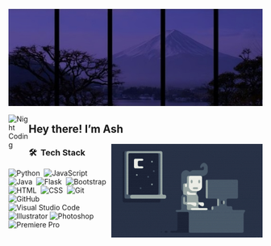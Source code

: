   <p><img src="https://github.com/Ashshiddqi/Ashshiddqi/blob/main/Banner.png" alt="Ash banner"></p>
<p><img alt="Night Coding" src="./assets/Hand%20Wave.gif" width="40" align="left"></p><h2>Hey there! I’m Ash</h2><p></p>
<img alt="Night Coding" src="https://raw.githubusercontent.com/AVS1508/AVS1508/master/assets/Night-Coding.gif" align="right">
<h3 id="-tech-stack">🛠 &nbsp;Tech Stack</h3>
<p><img src="https://img.shields.io/badge/-Python-05122A?style=flat&amp;logo=python" alt="Python">&nbsp;
<img src="https://img.shields.io/badge/-JavaScript-05122A?style=flat&amp;logo=javascript" alt="JavaScript">&nbsp;
<img src="https://img.shields.io/badge/-Java-05122A?style=flat&amp;logo=Java&amp;logoColor=FFA518" alt="Java">&nbsp;
<img src="https://img.shields.io/badge/-Flask-05122A?style=flat&amp;logo=flask" alt="Flask">&nbsp;
<img src="https://img.shields.io/badge/-Bootstrap-05122A?style=flat&amp;logo=bootstrap&amp;logoColor=563D7C" alt="Bootstrap"><br>
<img src="https://img.shields.io/badge/-HTML-05122A?style=flat&amp;logo=HTML5" alt="HTML">&nbsp;
<img src="https://img.shields.io/badge/-CSS-05122A?style=flat&amp;logo=CSS3&amp;logoColor=1572B6" alt="CSS">&nbsp;
<img src="https://img.shields.io/badge/-Git-05122A?style=flat&amp;logo=git" alt="Git">&nbsp;
<img src="https://img.shields.io/badge/-GitHub-05122A?style=flat&amp;logo=github" alt="GitHub">&nbsp;
<img src="https://img.shields.io/badge/Visual%20Studio%20Code-05122A?style=flat&logo=visualstudiocode&logoColor=007ACC" alt="Visual Studio Code">&nbsp;
<img src="https://img.shields.io/badge/Illustrator-FF9A00?style=flat&logo=data:image/svg+xml;base64,PHN2ZyBmaWxsPSIjRkY5QTAwIiB4bWxucz0iaHR0cDovL3d3dy53My5vcmcvMjAwMC9zdmciIHZpZXdCb3g9IjAgMCAyNCAyNCI+PHRleHQgeD0iNCIgeT0iMTciIGZvbnQtc2l6ZT0iMTIiIGZpbGw9IndoaXRlIiBmb250LWZhbWlseT0iQXJpYWwiPklBPC90ZXh0Pjwvc3ZnPg==" alt="Illustrator">
<img src="https://img.shields.io/badge/Photoshop-31A8FF?style=flat&logo=data:image/svg+xml;base64,PHN2ZyBmaWxsPSIjMzFBOEZGIiB4bWxucz0iaHR0cDovL3d3dy53My5vcmcvMjAwMC9zdmciIHZpZXdCb3g9IjAgMCAyNCAyNCI+PHRleHQgeD0iMiIgeT0iMTciIGZvbnQtc2l6ZT0iMTIiIGZpbGw9IndoaXRlIiBmb250LWZhbWlseT0iQXJpYWwiPlBTPC90ZXh0Pjwvc3ZnPg==" alt="Photoshop">
<img src="https://img.shields.io/badge/Premiere%20Pro-9999FF?style=flat&logo=data:image/svg+xml;base64,PHN2ZyBmaWxsPSIjOTk5OUZGIiB4bWxucz0iaHR0cDovL3d3dy53My5vcmcvMjAwMC9zdmciIHZpZXdCb3g9IjAgMCAyNCAyNCI+PHRleHQgeD0iMSIgeT0iMTciIGZvbnQtc2l6ZT0iMTIiIGZpbGw9IndoaXRlIiBmb250LWZhbWlseT0iQXJpYWwiPlBSPC90ZXh0Pjwvc3ZnPg==" alt="Premiere Pro">



